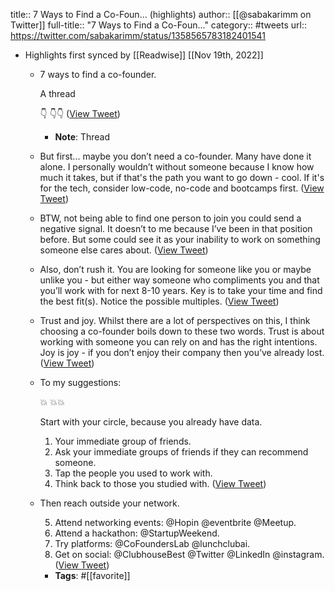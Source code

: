 title:: 7 Ways to Find a Co-Foun... (highlights)
author:: [[@sabakarimm on Twitter]]
full-title:: "7 Ways to Find a Co-Foun..."
category:: #tweets
url:: https://twitter.com/sabakarimm/status/1358565783182401541

- Highlights first synced by [[Readwise]] [[Nov 19th, 2022]]
	- 7 ways to find a co-founder.
	  
	  A thread
	  
	  👇 👇👇 ([View Tweet](https://twitter.com/sabakarimm/status/1358565777687863296))
		- **Note**: Thread
	- But first... maybe you don’t need a co-founder. Many have done it alone. I personally wouldn’t without someone because I know how much it takes, but if that's the path you want to go down - cool. If it's for the tech, consider low-code, no-code and bootcamps first. ([View Tweet](https://twitter.com/sabakarimm/status/1358565778417733636))
	- BTW, not being able to find one person to join you could send a negative signal. It doesn’t to me because I’ve been in that position before. But some could see it as your inability to work on something someone else cares about. ([View Tweet](https://twitter.com/sabakarimm/status/1358565779273310218))
	- Also, don’t rush it. You are looking for someone like you or maybe unlike you - but either way someone who compliments you and that you’ll work with for next 8-10 years. Key is to take your time and find the best fit(s). Notice the possible multiples. ([View Tweet](https://twitter.com/sabakarimm/status/1358565780284080128))
	- Trust and joy. Whilst there are a lot of perspectives on this, I think choosing a co-founder boils down to these two words. Trust is about working with someone you can rely on and has the right intentions. Joy is joy - if you don’t enjoy their company then you’ve already lost. ([View Tweet](https://twitter.com/sabakarimm/status/1358565781303353346))
	- To my suggestions:
	  
	  💥 💥💥
	  
	  Start with your circle, because you already have data.
	  
	  1. Your immediate group of friends.
	  2. Ask your immediate groups of friends if they can recommend someone.
	  3. Tap the people you used to work with.
	  4. Think back to those you studied with. ([View Tweet](https://twitter.com/sabakarimm/status/1358565782272299009))
	- Then reach outside your network. 
	  
	  5. Attend networking events: @Hopin @eventbrite @Meetup.
	  6. Attend a hackathon: @StartupWeekend.
	  7. Try platforms: @CoFoundersLab @lunchclubai.
	  8. Get on social: @ClubhouseBest @Twitter @LinkedIn @instagram. ([View Tweet](https://twitter.com/sabakarimm/status/1358565783182401541))
		- **Tags**: #[[favorite]]